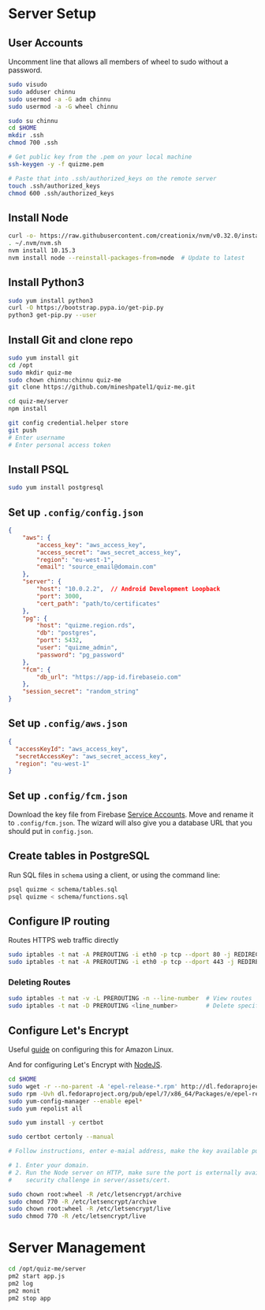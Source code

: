 # Server Setup

## User Accounts

Uncomment line that allows all members of wheel to sudo without a password.

```bash
sudo visudo
sudo adduser chinnu
sudo usermod -a -G adm chinnu
sudo usermod -a -G wheel chinnu

sudo su chinnu
cd $HOME
mkdir .ssh
chmod 700 .ssh

# Get public key from the .pem on your local machine
ssh-keygen -y -f quizme.pem

# Paste that into .ssh/authorized_keys on the remote server
touch .ssh/authorized_keys
chmod 600 .ssh/authorized_keys
```

##  Install Node

```bash
curl -o- https://raw.githubusercontent.com/creationix/nvm/v0.32.0/install.sh | bash
. ~/.nvm/nvm.sh
nvm install 10.15.3
nvm install node --reinstall-packages-from=node  # Update to latest
```

##  Install Python3

```bash
sudo yum install python3
curl -O https://bootstrap.pypa.io/get-pip.py
python3 get-pip.py --user
```

## Install Git and clone repo

```bash
sudo yum install git
cd /opt
sudo mkdir quiz-me
sudo chown chinnu:chinnu quiz-me
git clone https://github.com/mineshpatel1/quiz-me.git

cd quiz-me/server
npm install

git config credential.helper store
git push
# Enter username
# Enter personal access token
```

## Install PSQL

```bash
sudo yum install postgresql
```

## Set up `.config/config.json`

```json
{
    "aws": {
        "access_key": "aws_access_key",
        "access_secret": "aws_secret_access_key",
        "region": "eu-west-1",
        "email": "source_email@domain.com"
    },
    "server": {
        "host": "10.0.2.2",  // Android Development Loopback
        "port": 3000,
        "cert_path": "path/to/certificates"
    },
    "pg": {
        "host": "quizme.region.rds",
        "db": "postgres",
        "port": 5432,
        "user": "quizme_admin",
        "password": "pg_password"
    },
    "fcm": {
        "db_url": "https://app-id.firebaseio.com"
    },
    "session_secret": "random_string"
}
```

## Set up `.config/aws.json`

```json
{ 
  "accessKeyId": "aws_access_key", 
  "secretAccessKey": "aws_secret_access_key",
  "region": "eu-west-1"
}
```

## Set up `.config/fcm.json`

Download the key file from Firebase [Service Accounts](https://console.firebase.google.com/project/_/settings/serviceaccounts/adminsdk). Move and rename it to `.config/fcm.json`. The wizard will also give you a database URL that you should put in `config.json`.

## Create tables in PostgreSQL

Run SQL files in `schema` using a client, or using the command line:

```bash
psql quizme < schema/tables.sql
psql quizme < schema/functions.sql
```

## Configure IP routing

Routes HTTPS web traffic directly 

```bash
sudo iptables -t nat -A PREROUTING -i eth0 -p tcp --dport 80 -j REDIRECT --to-port 3000
sudo iptables -t nat -A PREROUTING -i eth0 -p tcp --dport 443 -j REDIRECT --to-port 3000
```

### Deleting Routes

```bash
sudo iptables -t nat -v -L PREROUTING -n --line-number  # View routes
sudo iptables -t nat -D PREROUTING <line_number>        # Delete specific route
```


## Configure Let's Encrypt

Useful [guide](https://docs.aws.amazon.com/AWSEC2/latest/UserGuide/SSL-on-an-instance.html#letsencrypt) on configuring this for Amazon Linux.

And for configuring Let's Encrypt with [NodeJS](https://itnext.io/node-express-letsencrypt-generate-a-free-ssl-certificate-and-run-an-https-server-in-5-minutes-a730fbe528ca).

```bash
cd $HOME
sudo wget -r --no-parent -A 'epel-release-*.rpm' http://dl.fedoraproject.org/pub/epel/7/x86_64/Packages/e/
sudo rpm -Uvh dl.fedoraproject.org/pub/epel/7/x86_64/Packages/e/epel-release-*.rpm
sudo yum-config-manager --enable epel*
sudo yum repolist all

sudo yum install -y certbot

sudo certbot certonly --manual

# Follow instructions, enter e-maial address, make the key available publicly and get PEM files

# 1. Enter your domain.
# 2. Run the Node server on HTTP, make sure the port is externally available and place the 
#    security challenge in server/assets/cert.

sudo chown root:wheel -R /etc/letsencrypt/archive
sudo chmod 770 -R /etc/letsencrypt/archive
sudo chown root:wheel -R /etc/letsencrypt/live
sudo chmod 770 -R /etc/letsencrypt/live
```

# Server Management

```bash
cd /opt/quiz-me/server
pm2 start app.js
pm2 log
pm2 monit
pm2 stop app
```